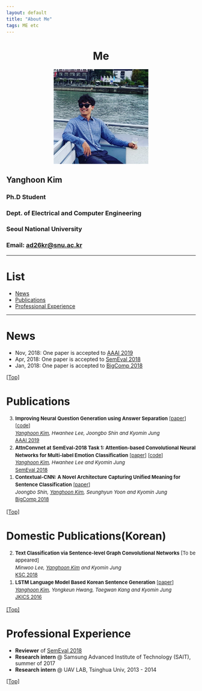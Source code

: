 ```yaml
---
layout: default
title: "About Me"
tags: ME etc
---
```


<h1 style="text-align: center;"><a name="top">Me</a></h1>

<p align="center">
<img src="../assets/img/profile.jpg" style="float: middle ;width: 50%; height: 50%" align="middle"/>
</p>

## Yanghoon Kim
### Ph.D Student
### Dept. of Electrical and Computer Engineering
### Seoul National University
### Email: <a href="mailto:ad26kr@snu.ac.kr">ad26kr@snu.ac.kr</a>

***

# <a name="List"></a>List

* [News](#News)
* [Publications](#Publications)
* [Professional Experience](#Experience)


***

# <a name="News"></a>News
- Nov, 2018: One paper is accepted to <a href="https://aaai.org/Conferences/AAAI-19/">AAAI 2019</a>
- Apr, 2018: One paper is accepted to <a href="http://alt.qcri.org/semeval2018/">SemEval 2018</a>
- Jan, 2018: One paper is accepted to <a href="http://www.bigcomputing.org/">BigComp 2018</a>

[[Top]](#top)

# <a name="Publications"></a>Publications

<ol style="line-height:1.4em" reversed>
  <font size="2">
  <li >
	<strong>Improving Neural Question Generation using Answer Separation</strong>
	[<a href="https://arxiv.org/abs/1809.02393">paper</a>]
	[<a href="https://github.com/yanghoonkim/NQG_ASs2s">code</a>]
	<br><i><u>Yanghoon Kim</u>, Hwanhee Lee, Joongbo Shin and Kyomin Jung</i>
	<br><a href="https://aaai.org/Conferences/AAAI-19/">AAAI 2019</a>
  </li>
	  
  <li >
	<strong>AttnConvnet at SemEval-2018 Task 1: Attention-based Convolutional Neural Networks for Multi-label Emotion Classification</strong>
	[<a href="http://aclweb.org/anthology/S18-1019">paper</a>]
        [<a href="https://github.com/yanghoonkim/attnconvnet">code</a>]
	<br><i><u>Yanghoon Kim</u>, Hwanhee Lee and Kyomin Jung</i>
	<br><a href="http://alt.qcri.org/semeval2018/">SemEval 2018</a>
  </li>

  <li >
	<strong>Contextual-CNN: A Novel Architecture Capturing Unified Meaning for Sentence Classification</strong>
	[<a href="http://milab.snu.ac.kr/pub/BigComp2018.pdf">paper</a>]
	<br><i>Joongbo Shin, <u>Yanghoon Kim</u>, Seunghyun Yoon and Kyomin Jung</i>
	<br><a href="http://www.bigcomputing.org/">BigComp 2018</a>
  </li>

  </font>
	
</ol>

[[Top]](#top)

# <a name="Domestic_Publications"></a>Domestic Publications(Korean)

<ol style="line-height:1.4em" reversed>
  <font size="2">
	  
  <li >
	<strong>Text Classification via Sentence-level Graph Convolutional Networks</strong>
	[To be appeared]
	<br><i>Minwoo Lee, <u>Yanghoon Kim</u> and Kyomin Jung</i>
	<br><a href="http://www.kiise.or.kr/conference/KSC/2018/">KSC 2018</a>
  </li>

  <li >
	<strong>LSTM Language Model Based Korean Sentence Generation</strong>
	[<a href="http://www.dbpia.co.kr/Journal/ArticleDetail/NODE06689130#">paper</a>]
	<br><i><u>Yanghoon Kim</u>, Yongkeun Hwang, Taegwan Kang and Kyomin Jung</i>
	<br><a href="https://www.kics.or.kr/html/">JKICS 2016</a>
  </li>

  </font>
	
</ol>

[[Top]](#top)


# <a name="Experience"></a>Professional Experience
- <strong>Reviewer</strong> of <a href="http://alt.qcri.org/semeval2018/">SemEval 2018</a>
- <strong>Research intern</strong> @ Samsung Advanced Institute of Technology (SAIT), summer of 2017 
- <strong>Research intern</strong> @ UAV LAB, Tsinghua Univ, 2013 - 2014

[[Top]](#top)
